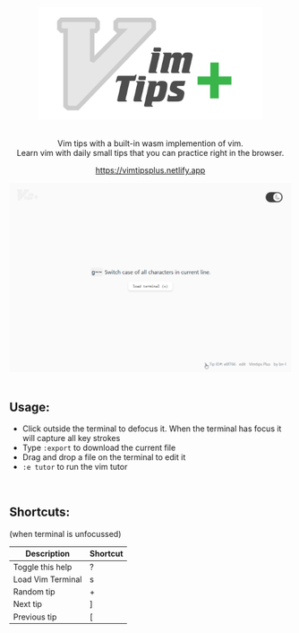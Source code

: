 <div align="center">

<img src="./media/logo.svg" alt="VimTips Plus - Small vim tips with a vim terminal built in"  height="200px" />

</div>
<br />
<div align="center">

Vim tips with a built-in wasm implemention of vim. <br />
Learn vim with daily small tips that you can practice right in the browser.

<a href="https://vimtipsplus.netlify.app/">https://vimtipsplus.netlify.app</a>


<!-- Must have extension available to use badge -->
<!-- <a href=""><img src="./media/extension-badge.svg" alt="Download extension for chrome" width="200px" /></a> -->

</div>


<div align="center">

<img src="./media/screencast.webp" alt="VimTips Plus - screencast" />

</div>

<br />

## Usage:
 - Click outside the terminal to defocus it. When the terminal has focus it will capture all key strokes
- Type `:export` to download the current file
- Drag and drop a file on the terminal to edit it
- `:e tutor` to run the vim tutor

<br />

## Shortcuts:
(when terminal is unfocussed)

|    Description      |       Shortcut           |
|---------------------|--------------------------|
| Toggle this help    |           ?              |
| Load Vim Terminal   |           s              |
| Random tip          |           +              |
| Next tip            |           ]              |
| Previous tip        |           [              |


